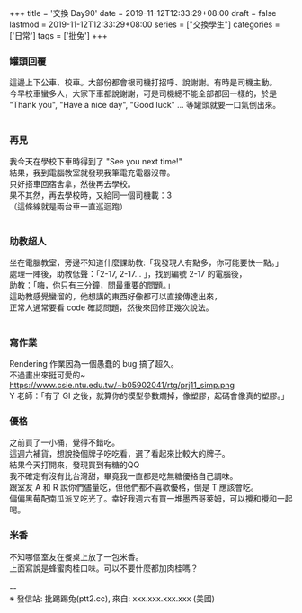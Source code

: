 +++
title = '交換 Day90'
date = 2019-11-12T12:33:29+08:00
draft = false
lastmod = 2019-11-12T12:33:29+08:00
series = ["交換學生"]
categories = ['日常']
tags = ['批兔']
+++
### 罐頭回覆 
這邊上下公車、校車。大部份都會根司機打招呼、說謝謝。有時是司機主動。<br>
今早校車蠻多人，大家下車都說謝謝，可是司機總不能全部都回一樣的，於是<br>
"Thank you", "Have a nice day", "Good luck" ... 等罐頭就要一口氣倒出來。<br>
<br>
### 再見 
我今天在學校下車時得到了 "See you next time!"<br>
結果，我到電腦教室就發現我筆電充電器沒帶。<br>
只好搭車回宿舍拿，然後再去學校。<br>
果不其然，再去學校時，又給同一個司機載：3<br>
（這條線就是兩台車一直巡迴跑）<br>
<br>
### 助教超人 
坐在電腦教室，旁邊不知道什麼課助教:「我發現人有點多，你可能要快一點。」<br>
處理一陣後，助教低聲：「2-17, 2-17... 」，找到編號 2-17 的電腦後，<br>
助教：「嗨，你只有三分鐘，問最重要的問題。」<br>
這助教感覺蠻溜的，他想講的東西好像都可以直接傳達出來，<br>
正常人通常要看 code 確認問題，然後來回修正幾次說法。<br>
<br>
### 寫作業 
Rendering 作業因為一個愚蠢的 bug 搞了超久。<br>
不過畫出來挺可愛的~<br>
https://www.csie.ntu.edu.tw/~b05902041/rtg/prj11_simp.png<br>
Y 老師：「有了 GI 之後，就算你的模型參數爛掉，像塑膠，起碼會像真的塑膠。」<br>

### 優格 
之前買了一小桶，覺得不錯吃。<br>
這週六補貨，想說換個牌子吃吃看，選了看起來比較大的牌子。<br>
結果今天打開來，發現買到有糖的QQ<br>
我不確定有沒有比台灣甜，畢竟我一直都是吃無糖優格自己調味。<br>
跟室友 A 和 R 說你們儘量吃，但他們都不喜歡優格，倒是 T 應該會吃。<br>
偏偏黑莓配南瓜派又吃光了。幸好我週六有買一堆墨西哥萊姆，可以攪和攪和一起喝。<br>

### 米香 
不知哪個室友在餐桌上放了一包米香。<br>
上面寫說是蜂蜜肉桂口味。可以不要什麼都加肉桂嗎？<br>
<br>
--<br>
※ 發信站: 批踢踢兔(ptt2.cc), 來自: xxx.xxx.xxx.xxx (美國)<br>
